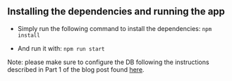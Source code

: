 ## Installing the dependencies and running the app

- Simply run the following command to install the dependencies:
`npm install`

- And run it with:
`npm run start`

Note: please make sure to configure the DB following the instructions described in Part 1 of the blog post found [here](https://www.scalablepath.com/full-stack/graphql-api-full-stack-tutorial-part-1).